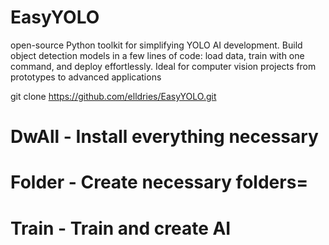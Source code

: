 # EasyYOLO
open-source Python toolkit for simplifying YOLO AI development. Build object detection models in a few lines of code: load data, train with one command, and deploy effortlessly. Ideal for computer vision projects from prototypes to advanced applications

git clone https://github.com/elldries/EasyYOLO.git

# DwAll - Install everything necessary
# Folder - Create necessary folders=
# Train - Train and create AI
